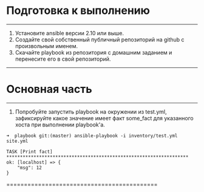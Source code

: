 # Подготовка к выполнению
______________________________________
1. Установите ansible версии 2.10 или выше.
2. Создайте свой собственный публичный репозиторий на github с произвольным именем.
3. Скачайте playbook из репозитория с домашним заданием и перенесите его в свой репозиторий.<br/>
__________________________________________
# Основная часть

_________________________________________
1. Попробуйте запустить playbook на окружении из test.yml, зафиксируйте какое значение имеет факт some_fact для указанного хоста при выполнении playbook'a.<br>
```
➜  playbook git:(master) ansible-playbook -i inventory/test.yml site.yml

TASK [Print fact] *******************************************************************
ok: [localhost] => {
    "msg": 12
}
```
===========================================
  
